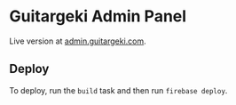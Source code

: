 # Guitargeki Admin Panel

Live version at [admin.guitargeki.com](https://admin.guitargeki.com).

## Deploy

To deploy, run the `build` task and then run `firebase deploy`.